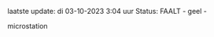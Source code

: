 laatste update: 
di 03-10-2023  3:04   uur 
Status: FAALT - geel - 
<div class="service Y">microstation</div>